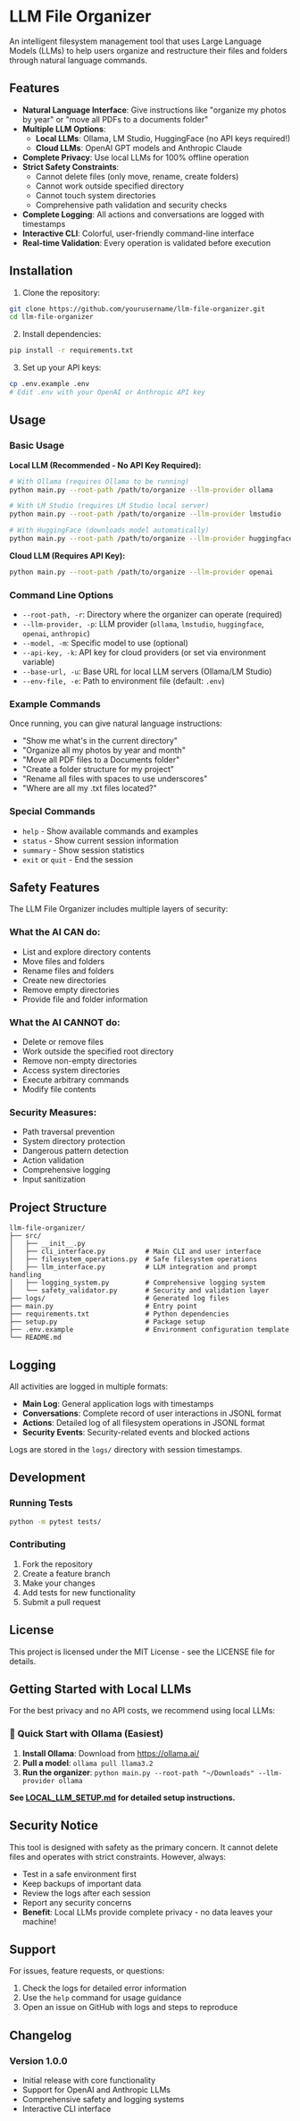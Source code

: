 # LLM File Organizer

An intelligent filesystem management tool that uses Large Language Models (LLMs) to help users organize and restructure their files and folders through natural language commands.

## Features

- **Natural Language Interface**: Give instructions like "organize my photos by year" or "move all PDFs to a documents folder"
- **Multiple LLM Options**: 
  - **Local LLMs**: Ollama, LM Studio, HuggingFace (no API keys required!)
  - **Cloud LLMs**: OpenAI GPT models and Anthropic Claude
- **Complete Privacy**: Use local LLMs for 100% offline operation
- **Strict Safety Constraints**: 
  - Cannot delete files (only move, rename, create folders)
  - Cannot work outside specified directory
  - Cannot touch system directories
  - Comprehensive path validation and security checks
- **Complete Logging**: All actions and conversations are logged with timestamps
- **Interactive CLI**: Colorful, user-friendly command-line interface
- **Real-time Validation**: Every operation is validated before execution

## Installation

1. Clone the repository:
```bash
git clone https://github.com/yourusername/llm-file-organizer.git
cd llm-file-organizer
```

2. Install dependencies:
```bash
pip install -r requirements.txt
```

3. Set up your API keys:
```bash
cp .env.example .env
# Edit .env with your OpenAI or Anthropic API key
```

## Usage

### Basic Usage

**Local LLM (Recommended - No API Key Required):**
```bash
# With Ollama (requires Ollama to be running)
python main.py --root-path /path/to/organize --llm-provider ollama

# With LM Studio (requires LM Studio local server)
python main.py --root-path /path/to/organize --llm-provider lmstudio

# With HuggingFace (downloads model automatically)
python main.py --root-path /path/to/organize --llm-provider huggingface
```

**Cloud LLM (Requires API Key):**
```bash
python main.py --root-path /path/to/organize --llm-provider openai
```

### Command Line Options

- `--root-path, -r`: Directory where the organizer can operate (required)
- `--llm-provider, -p`: LLM provider (`ollama`, `lmstudio`, `huggingface`, `openai`, `anthropic`)
- `--model, -m`: Specific model to use (optional)
- `--api-key, -k`: API key for cloud providers (or set via environment variable)
- `--base-url, -u`: Base URL for local LLM servers (Ollama/LM Studio)
- `--env-file, -e`: Path to environment file (default: `.env`)

### Example Commands

Once running, you can give natural language instructions:

- "Show me what's in the current directory"
- "Organize all my photos by year and month"
- "Move all PDF files to a Documents folder"
- "Create a folder structure for my project"
- "Rename all files with spaces to use underscores"
- "Where are all my .txt files located?"

### Special Commands

- `help` - Show available commands and examples
- `status` - Show current session information
- `summary` - Show session statistics
- `exit` or `quit` - End the session

## Safety Features

The LLM File Organizer includes multiple layers of security:

### What the AI CAN do:
- List and explore directory contents
- Move files and folders
- Rename files and folders
- Create new directories
- Remove empty directories
- Provide file and folder information

### What the AI CANNOT do:
- Delete or remove files
- Work outside the specified root directory
- Remove non-empty directories
- Access system directories
- Execute arbitrary commands
- Modify file contents

### Security Measures:
- Path traversal prevention
- System directory protection
- Dangerous pattern detection
- Action validation
- Comprehensive logging
- Input sanitization

## Project Structure

```
llm-file-organizer/
├── src/
│   ├── __init__.py
│   ├── cli_interface.py          # Main CLI and user interface
│   ├── filesystem_operations.py  # Safe filesystem operations
│   ├── llm_interface.py          # LLM integration and prompt handling
│   ├── logging_system.py         # Comprehensive logging system
│   └── safety_validator.py       # Security and validation layer
├── logs/                         # Generated log files
├── main.py                       # Entry point
├── requirements.txt              # Python dependencies
├── setup.py                      # Package setup
├── .env.example                  # Environment configuration template
└── README.md
```

## Logging

All activities are logged in multiple formats:

- **Main Log**: General application logs with timestamps
- **Conversations**: Complete record of user interactions in JSONL format
- **Actions**: Detailed log of all filesystem operations in JSONL format
- **Security Events**: Security-related events and blocked actions

Logs are stored in the `logs/` directory with session timestamps.

## Development

### Running Tests

```bash
python -m pytest tests/
```

### Contributing

1. Fork the repository
2. Create a feature branch
3. Make your changes
4. Add tests for new functionality
5. Submit a pull request

## License

This project is licensed under the MIT License - see the LICENSE file for details.

## Getting Started with Local LLMs

For the best privacy and no API costs, we recommend using local LLMs:

### 🚀 Quick Start with Ollama (Easiest)

1. **Install Ollama**: Download from https://ollama.ai/
2. **Pull a model**: `ollama pull llama3.2`
3. **Run the organizer**: `python main.py --root-path "~/Downloads" --llm-provider ollama`

**See [LOCAL_LLM_SETUP.md](LOCAL_LLM_SETUP.md) for detailed setup instructions.**

## Security Notice

This tool is designed with safety as the primary concern. It cannot delete files and operates with strict constraints. However, always:

- Test in a safe environment first
- Keep backups of important data
- Review the logs after each session
- Report any security concerns
- **Benefit**: Local LLMs provide complete privacy - no data leaves your machine!

## Support

For issues, feature requests, or questions:

1. Check the logs for detailed error information
2. Use the `help` command for usage guidance
3. Open an issue on GitHub with logs and steps to reproduce

## Changelog

### Version 1.0.0
- Initial release with core functionality
- Support for OpenAI and Anthropic LLMs
- Comprehensive safety and logging systems
- Interactive CLI interface 
